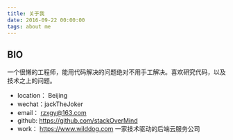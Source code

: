 ```yaml
---
title: 关于我
date: 2016-09-22 00:00:00
tags: about me
---
```


## BIO

一个很懒的工程师，能用代码解决的问题绝对不用手工解决。喜欢研究代码，以及技术之上的问题。


- location： Beijing
- wechat：jackTheJoker
- email： rzxgy@163.com
- github: https://github.com/stackOverMind
- work： https://www.wilddog.com 一家技术驱动的后端云服务公司
